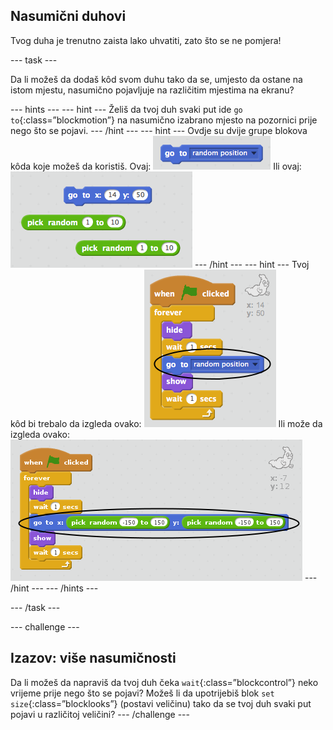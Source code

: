 ## Nasumični duhovi

Tvog duha je trenutno zaista lako uhvatiti, zato što se ne pomjera!

\--- task \---

Da li možeš da dodaš kôd svom duhu tako da se, umjesto da ostane na istom mjestu, nasumično pojavljuje na različitim mjestima na ekranu?

\--- hints \--- \--- hint \--- Želiš da tvoj duh svaki put ide `go to`{:class=”blockmotion”} na nasumično izabrano mjesto na pozornici prije nego što se pojavi. \--- /hint \--- \--- hint \--- Ovdje su dvije grupe blokova kôda koje možeš da koristiš. Ovaj: ![screenshot](images/ghost-random-blocks-1.png) Ili ovaj: ![screenshot](images/ghost-random-blocks-2.png) \--- /hint \--- \--- hint \--- Tvoj kôd bi trebalo da izgleda ovako: ![screenshot](images/ghost-random-code-1.png) Ili može da izgleda ovako: ![screenshot](images/ghost-random-code-2.png) \--- /hint \--- \--- /hints \---

\--- /task \---

\--- challenge \---

## Izazov: više nasumičnosti

Da li možeš da napraviš da tvoj duh čeka `wait`{:class=”blockcontrol”} neko vrijeme prije nego što se pojavi? Možeš li da upotrijebiš blok `set size`{:class=”blocklooks”} (postavi veličinu) tako da se tvoj duh svaki put pojavi u različitoj veličini? \--- /challenge \---